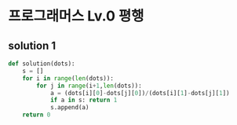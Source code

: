# 프로그래머스 Lv.0 평행

## solution 1

```python
def solution(dots):
    s = []
    for i in range(len(dots)):
        for j in range(i+1,len(dots)):
            a = (dots[i][0]-dots[j][0])/(dots[i][1]-dots[j][1])
            if a in s: return 1
            s.append(a)
    return 0
```